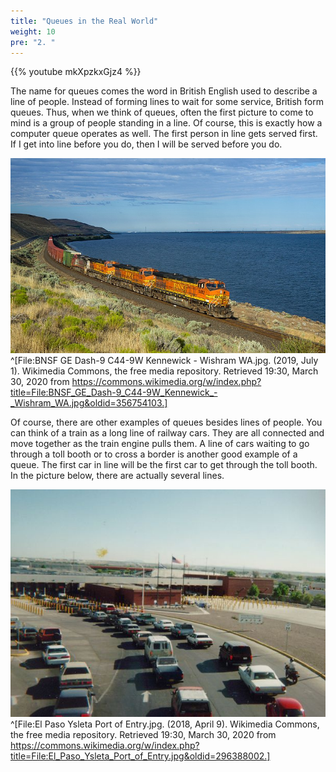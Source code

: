 ```yaml
---
title: "Queues in the Real World"
weight: 10
pre: "2. "
---
```

{{% youtube mkXpzkxGjz4 %}}

The name for queues comes the word in British English used to describe a line of people. Instead of forming lines to wait for some service, British form queues. Thus, when we think of queues, often the first picture to come to mind is a group of people standing in a line. Of course, this is exactly how a computer queue operates as well. The first person in line gets served first. If I get into line before you do, then I will be served before you do.

![Railway Cars](../../images/8/8.2.trains.jpg)^[File:BNSF GE Dash-9 C44-9W Kennewick - Wishram WA.jpg. (2019, July 1). Wikimedia Commons, the free media repository. Retrieved 19:30, March 30, 2020 from https://commons.wikimedia.org/w/index.php?title=File:BNSF_GE_Dash-9_C44-9W_Kennewick_-_Wishram_WA.jpg&oldid=356754103.]

Of course, there are other examples of queues besides lines of people. You can think of a train as a long line of railway cars. They are all connected and move together as the train engine pulls them. A line of cars waiting to go through a toll booth or to cross a border is another good example of a queue. The first car in line will be the first car to get through the toll booth. In the picture below, there are actually several lines. 

![Cars](../../images/8/8.2.cars.jpg)^[File:El Paso Ysleta Port of Entry.jpg. (2018, April 9). Wikimedia Commons, the free media repository. Retrieved 19:30, March 30, 2020 from https://commons.wikimedia.org/w/index.php?title=File:El_Paso_Ysleta_Port_of_Entry.jpg&oldid=296388002.]

